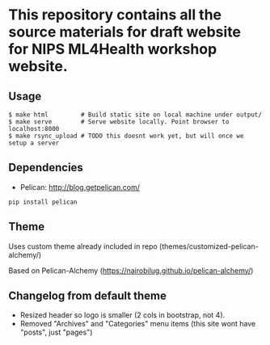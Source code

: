 # This repository contains all the source materials for draft website for NIPS ML4Health workshop website. 

Usage
-----

```
$ make html         # Build static site on local machine under output/
$ make serve        # Serve website locally. Point browser to localhost:8000
$ make rsync_upload # TODO this doesnt work yet, but will once we setup a server
```

Dependencies
-----
* Pelican: http://blog.getpelican.com/

```
pip install pelican
```

Theme
-----

Uses custom theme already included in repo (themes/customized-pelican-alchemy/)

Based on Pelican-Alchemy (https://nairobilug.github.io/pelican-alchemy/)

Changelog from default theme
----------------------------
* Resized header so logo is smaller (2 cols in bootstrap, not 4).
* Removed "Archives" and "Categories" menu items (this site wont have "posts", just "pages")
